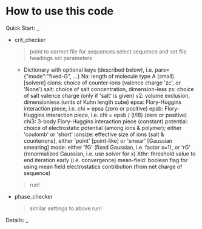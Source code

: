 # How to use this code

Quick Start:
_
* crit_checker
  > point to correct file for sequences
  > select sequence and set file headings
  > set parameters
    - Dictionary with optional keys (described below), i.e. pars={"mode":"fixed-G", ...}
        Na: length of molecule type A (small) [solvent]
        cions: choice of counter-ions (valence charge 'zc', or 'None')
        salt: choice of salt concentration, dimension-less
        zs: choice of salt valence charge (only if 'salt' is given)
        v2: volume exclusion, dimensionless (units of Kuhn length cube)
        epsa: Flory-Huggins interaction piece, i.e. chi = epsa  (zero or positive)
        epsb: Flory-Huggins interaction piece, i.e. chi = epsb / (l/lB)  (zero or positive)
        chi3: 3-body Flory-Huggins interaction piece (constant)
        potential: choice of electrostatic potential (among ions & polymer); either 'coulomb' or 'short'
        ionsize: effective size of ions (salt & counterions), either 'point' [point-like] or 'smear' [Gaussian smearing]
        mode: either 'fG' (fixed Gaussian, i.e. factor x=1), or 'rG' (renormalized Gaussian, i.e. use solver for x)
        Xthr: threshold value to end iteration early (i.e. convergence)
        mean-field: boolean flag for using mean field electrostatics contribution (from net charge of sequence)
  > run!

* phase_checker
  > similar settings to above
  > run!

Details:
_
